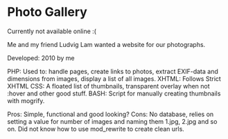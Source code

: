 Photo Gallery
=============

Currently not available online :(

Me and my friend Ludvig Lam wanted a website for our photographs.

Developed: 2010 by me

PHP: Used to: handle pages, create links to photos, extract EXIF-data and dimensions from images, display a list of all images.
XHTML: Follows Strict XHTML
CSS: A floated list of thumbnails, transparent overlay when not :hover and other good stuff.
BASH: Script for manually creating thumbnails with mogrify.

Pros: Simple, functional and good looking?
Cons: No database, relies on setting a value for number of images and naming them 1.jpg, 2.jpg and so on. Did not know how to use mod_rewrite to create clean urls.
